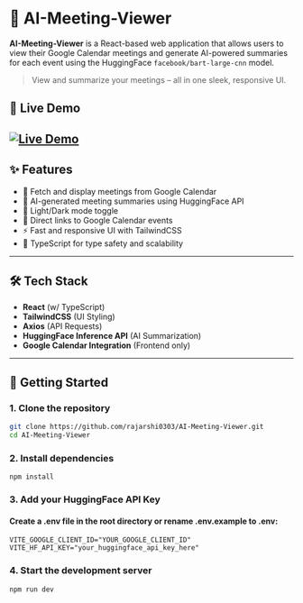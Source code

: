 # 🧠 AI-Meeting-Viewer

**AI-Meeting-Viewer** is a React-based web application that allows users to view their Google Calendar meetings and generate AI-powered summaries for each event using the HuggingFace `facebook/bart-large-cnn` model.

> View and summarize your meetings – all in one sleek, responsive UI.

## 🚀 Live Demo
[![Live Demo](https://img.shields.io/badge/Live%20Demo-%F0%9F%9A%80-blue?style=for-the-badge)](https://ai-meeting-viewer.vercel.app/)
---

## ✨ Features

- 📅 Fetch and display meetings from Google Calendar
- 🤖 AI-generated meeting summaries using HuggingFace API
- 🌙 Light/Dark mode toggle
- 🔗 Direct links to Google Calendar events
- ⚡ Fast and responsive UI with TailwindCSS
- 🧪 TypeScript for type safety and scalability

---

## 🛠 Tech Stack

- **React** (w/ TypeScript)
- **TailwindCSS** (UI Styling)
- **Axios** (API Requests)
- **HuggingFace Inference API** (AI Summarization)
- **Google Calendar Integration** (Frontend only)

---

## 🚀 Getting Started

### 1. Clone the repository

```bash
git clone https://github.com/rajarshi0303/AI-Meeting-Viewer.git
cd AI-Meeting-Viewer
```
### 2. Install dependencies
```
npm install
```
### 3. Add your HuggingFace API Key
#### Create a .env file in the root directory or rename .env.example to .env:
```
VITE_GOOGLE_CLIENT_ID="YOUR_GOOGLE_CLIENT_ID"
VITE_HF_API_KEY="your_huggingface_api_key_here"
```
### 4. Start the development server
```
npm run dev
```
